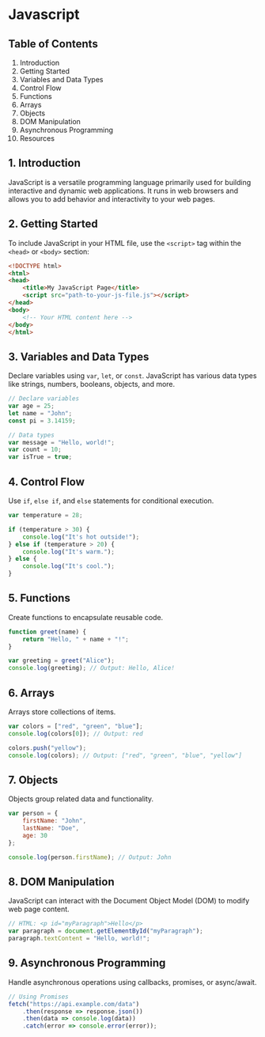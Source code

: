 # Javascript 

## Table of Contents

1. Introduction
2. Getting Started
3. Variables and Data Types
4. Control Flow
5. Functions
6. Arrays
7. Objects
8. DOM Manipulation
9. Asynchronous Programming
10. Resources

## 1. Introduction

JavaScript is a versatile programming language primarily used for building interactive and dynamic web applications. It runs in web browsers and allows you to add behavior and interactivity to your web pages.

## 2. Getting Started

To include JavaScript in your HTML file, use the `<script>` tag within the `<head>` or `<body>` section:

```html
<!DOCTYPE html>
<html>
<head>
    <title>My JavaScript Page</title>
    <script src="path-to-your-js-file.js"></script>
</head>
<body>
    <!-- Your HTML content here -->
</body>
</html>
```

## 3. Variables and Data Types

Declare variables using `var`, `let`, or `const`. JavaScript has various data types like strings, numbers, booleans, objects, and more.

```javascript
// Declare variables
var age = 25;
let name = "John";
const pi = 3.14159;

// Data types
var message = "Hello, world!";
var count = 10;
var isTrue = true;
```

## 4. Control Flow

Use `if`, `else if`, and `else` statements for conditional execution.

```javascript
var temperature = 28;

if (temperature > 30) {
    console.log("It's hot outside!");
} else if (temperature > 20) {
    console.log("It's warm.");
} else {
    console.log("It's cool.");
}
```

## 5. Functions

Create functions to encapsulate reusable code.

```javascript
function greet(name) {
    return "Hello, " + name + "!";
}

var greeting = greet("Alice");
console.log(greeting); // Output: Hello, Alice!
```

## 6. Arrays

Arrays store collections of items.

```javascript
var colors = ["red", "green", "blue"];
console.log(colors[0]); // Output: red

colors.push("yellow");
console.log(colors); // Output: ["red", "green", "blue", "yellow"]
```

## 7. Objects

Objects group related data and functionality.

```javascript
var person = {
    firstName: "John",
    lastName: "Doe",
    age: 30
};

console.log(person.firstName); // Output: John
```

## 8. DOM Manipulation

JavaScript can interact with the Document Object Model (DOM) to modify web page content.

```javascript
// HTML: <p id="myParagraph">Hello</p>
var paragraph = document.getElementById("myParagraph");
paragraph.textContent = "Hello, world!";
```

## 9. Asynchronous Programming

Handle asynchronous operations using callbacks, promises, or async/await.

```javascript
// Using Promises
fetch("https://api.example.com/data")
    .then(response => response.json())
    .then(data => console.log(data))
    .catch(error => console.error(error));
```



